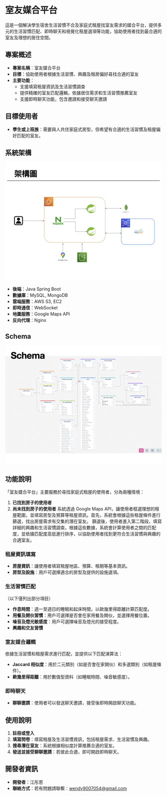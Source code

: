 # 室友媒合平台

這是一個解決學生宿舍生活習慣不合及家庭式租屋找室友需求的媒合平台，提供多元的生活習慣匹配、即時聊天和視覺化租屋選項等功能，協助使用者找到最合適的室友及理想的居住空間。

## 專案概述

- **專案名稱**：室友媒合平台
- **目標**：協助使用者根據生活習慣、興趣及租房偏好尋找合適的室友
- **主要功能**：
  - 支援填寫租屋資訊及生活習慣調查
  - 提供精確的室友匹配邏輯，依據居住需求和生活習慣推薦室友
  - 支援即時聊天功能，包含邀請和接受聊天邀請

## 目標使用者

- **學生或上班族**：需要與人共住家庭式房型，但希望有合適的生活習慣及租屋偏好匹配的室友。

## 系統架構
![image](https://github.com/wendy0705/roommate/blob/main/%E6%9E%B6%E6%A7%8B%E5%9C%96.jpeg)
- **後端**：Java Spring Boot
- **數據庫**：MySQL, MongoDB
- **雲端服務**：AWS S3, EC2
- **即時通信**：WebSocket
- **地圖服務**：Google Maps API
- **反向代理**：Nginx

## Schema
![image](https://github.com/wendy0705/roommate/blob/main/schema.jpeg)

## 功能說明
「室友媒合平台」主要服務於尋找家庭式租屋的使用者，分為兩種情境：
1. **已找到房子的使用者**
2. **尚未找到房子的使用者**
系統透過 Google Maps API，讓使用者框選理想的租屋範圍，並填寫房型及預算等租屋資訊。首先，系統會根據這些租屋條件進行篩選，找出房屋需求有交集的潛在室友。
篩選後，使用者進入第二階段，填寫詳細的興趣和生活習慣調查。根據這些數據，系統會計算使用者之間的匹配度，並依據匹配度高低進行排序，以協助使用者找到更符合生活習慣與興趣的合適室友。

### 租屋資訊填寫
- **房屋資訊**：讓使用者填寫租屋地區、預算、租期等基本資訊。
- **房型及設施**：用戶可選擇適合的房型及提供的設施選項。

### 生活習慣匹配
（以下僅列出部分項目）
- **作息時間**：週一至週日的睡眠和起床時間，以歐幾里得距離計算匹配度。
- **用餐及開伙習慣**：用戶可選擇是否會在家用餐及開伙，並選擇用餐位置。
- **噪音及燈光敏感度**：用戶可選擇噪音及燈光的接受程度。
- **興趣和交友習慣**

### 室友媒合邏輯
依據生活習慣和租屋需求進行匹配，並提供以下匹配演算法：
- **Jaccard 相似度**：用於二元類別（如是否會在家開伙）和多選類別（如租屋條件）。
- **歐幾里得距離**：用於數值型資料（如睡眠時間、噪音敏感度）。

### 即時聊天
- **聊聊邀請**：使用者可以發送聊天邀請，接受後即時開啟聊天功能。

## 使用說明
1. **註冊或登入**
2. **填寫問卷**：填寫租屋及生活習慣資訊，包括租屋需求、生活習慣及興趣。
3. **搜尋潛在室友**：系統根據相似度計算推薦合適的室友。
4. **發送並接受聊聊邀請**：若彼此合適，即可開啟即時聊天。

## 開發者資訊
- **開發者**：江彤恩
- **聯絡方式**：若有問題請聯繫：wendy9007054@gmail.com


